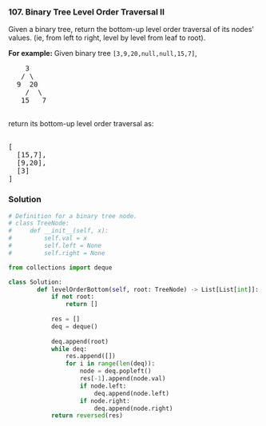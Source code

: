 ### 107. Binary Tree Level Order Traversal II

Given a binary tree, return the bottom-up level order traversal of its nodes' values. (ie, from left to right, level by level from leaf to root).

__For example:__
Given binary tree `[3,9,20,null,null,15,7]`,

<pre>
    3
   / \
  9  20
    /  \
   15   7

</pre>

return its bottom-up level order traversal as:

<pre>

[
  [15,7],
  [9,20],
  [3]
]
</pre>

### Solution

```Python
# Definition for a binary tree node.
# class TreeNode:
#     def __init__(self, x):
#         self.val = x
#         self.left = None
#         self.right = None

from collections import deque

class Solution:            
        def levelOrderBottom(self, root: TreeNode) -> List[List[int]]:
            if not root:
                return []
            
            res = []
            deq = deque()
            
            deq.append(root)
            while deq:
                res.append([])
                for i in range(len(deq)):
                    node = deq.popleft()
                    res[-1].append(node.val)
                    if node.left:
                        deq.append(node.left)
                    if node.right:
                        deq.append(node.right)
            return reversed(res)
```
